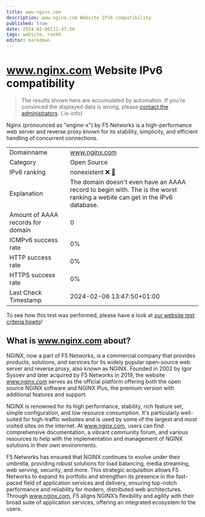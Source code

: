 ```yaml
---
title: www.nginx.com
description: www.nginx.com Website IPv6 compatibility
published: true
date: 2024-02-06T12:47:50
tags: website, rank6
editor: markdown
---
```


# www.nginx.com Website IPv6 compatibility

> The results shown here are accumulated by automation. If you're convinced the displayed data is wrong, please [contact the administrators](/howto/chat). 
{.is-info}

Nginx (pronounced as "engine-x") by F5 Networks is a high-performance web server and reverse proxy known for its stability, simplicity, and efficient handling of concurrent connections.


|   |   |
| - | - |
| Domainname | www.nginx.com
| Category | Open Source |
| IPv6 ranking | nonexistent :x: [🔗](/howto/ranking) |
| Explanation | The domain doesn't even have an AAAA record to begin with. The is the worst ranking a webite can get in the IPv6 database. |
| Amount of AAAA records for domain | 0 |
| ICMPv6 success rate | 0%|
| HTTP success rate | 0% |
| HTTPS success rate | 0% |
| Last Check Timestamp | 2024-02-06 13:47:50+01:00 |

To see how this test was performed, please have a look at [our website test criteria howto](/howto/testcriteria/website)!


## What is www.nginx.com about?
NGINX, now a part of F5 Networks, is a commercial company that provides products, solutions, and services for its widely popular open-source web server and reverse proxy, also known as NGINX. Founded in 2002 by Igor Sysoev and later acquired by F5 Networks in 2019, the website www.nginx.com serves as the official platform offering both the open source NGINX software and NGINX Plus, the premium version with additional features and support.

NGINX is renowned for its high performance, stability, rich feature set, simple configuration, and low resource consumption. It's particularly well-suited for high-traffic websites and is used by some of the largest and most visited sites on the internet. At www.nginx.com, users can find comprehensive documentation, a vibrant community forum, and various resources to help with the implementation and management of NGINX solutions in their own environments.

F5 Networks has ensured that NGINX continues to evolve under their umbrella, providing robust solutions for load balancing, media streaming, web serving, security, and more. This strategic acquisition allows F5 Networks to expand its portfolio and strengthen its presence in the fast-paced field of application services and delivery, ensuring top-notch performance and reliability for modern, distributed web architectures. Through www.nginx.com, F5 aligns NGINX’s flexibility and agility with their broad suite of application services, offering an integrated ecosystem to the users.


